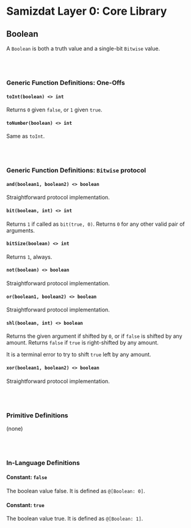 Samizdat Layer 0: Core Library
==============================

Boolean
-------

A `Boolean` is both a truth value and a single-bit `Bitwise` value.

<br><br>
### Generic Function Definitions: One-Offs

#### `toInt(boolean) <> int`

Returns `0` given `false`, or `1` given `true`.

#### `toNumber(boolean) <> int`

Same as `toInt`.


<br><br>
### Generic Function Definitions: `Bitwise` protocol

#### `and(boolean1, boolean2) <> boolean`

Straightforward protocol implementation.

#### `bit(boolean, int) <> int`

Returns `1` if called as `bit(true, 0)`. Returns `0` for any other
valid pair of arguments.

#### `bitSize(boolean) <> int`

Returns `1`, always.

#### `not(boolean) <> boolean`

Straightforward protocol implementation.

#### `or(boolean1, boolean2) <> boolean`

Straightforward protocol implementation.

#### `shl(boolean, int) <> boolean`

Returns the given argument if shifted by `0`, or if `false` is shifted
by any amount. Returns `false` if `true` is right-shifted by any
amount.

It is a terminal error to try to shift `true` left by any amount.

#### `xor(boolean1, boolean2) <> boolean`

Straightforward protocol implementation.


<br><br>
### Primitive Definitions

(none)


<br><br>
### In-Language Definitions

#### Constant: `false`

The boolean value false. It is defined as `@[Boolean: 0]`.

#### Constant: `true`

The boolean value true. It is defined as `@[Boolean: 1]`.
